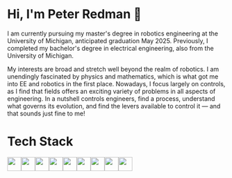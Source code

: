 # Hi, I'm Peter Redman 👋

I am currently pursuing my master's degree in robotics engineering at the University of Michigan, anticipated graduation May 2025. Previously, I completed my bachelor's degree in electrical engineering, also from the University of Michigan.

My interests are broad and stretch well beyond the realm of robotics. I am unendingly fascinated by physics and mathematics, which is what got me into EE and robotics in the first place. Nowadays, I focus largely on controls, as I find that fields offers an exciting variety of problems in all aspects of engineering. In a nutshell controls engineers, find a process, understand what governs its evolution, and find the levers available to control it &mdash; and that sounds just fine to me!

# Tech Stack

<img height="32" width="32" src="https://cdn.simpleicons.org/github/gray" /><img height="32" width="32" src="https://cdn.simpleicons.org/cplusplus" /><img height="32" width="32" src="https://cdn.simpleicons.org/python" /><img height="32" width="32" src="https://cdn.simpleicons.org/numpy" /><img height="32" width="32" src="https://cdn.simpleicons.org/opencv" /><img height="32" width="32" src="https://cdn.simpleicons.org/scipy" /><img height="32" width="32" src="https://cdn.simpleicons.org/arduino" /><img height="32" width="32" src="https://cdn.simpleicons.org/raspberrypi" /><img height="32" width="32" src="https://cdn.simpleicons.org/latex" />
